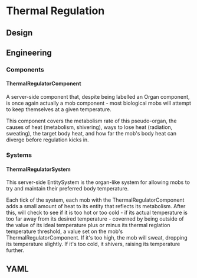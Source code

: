 # Thermal Regulation

## Design

## Engineering

### Components

#### ThermalRegulatorComponent

A server-side component that, despite being labelled an Organ component, is once again actually a mob component - most biological mobs will attempt to keep themselves at a given temperature.

This component covers the metabolism rate of this pseudo-organ, the causes of heat (metabolism, shivering), ways to lose heat (radiation, sweating), the target body heat, and how far the mob's body heat can diverge before regulation kicks in.

### Systems

#### ThermalRegulatorSystem

This server-side EntitySystem is the organ-like system for allowing mobs to try and maintain their preferred body temperature. 

Each tick of the system, each mob with the ThermalRegulatorComponent adds a small amount of heat to its entity that reflects its metabolism. After this, will check to see if it is too hot or too cold - if its actual temperature is too far away from its desired temperature - coverned by being outside of the value of its ideal temperature plus or minus its thermal reglation temperature threshold, a value set on the mob's ThermalRegulatorComponent. If it's too high, the mob will sweat, dropping its temperature slightly. If it's too cold, it shivers, raising its temperature further.

## YAML